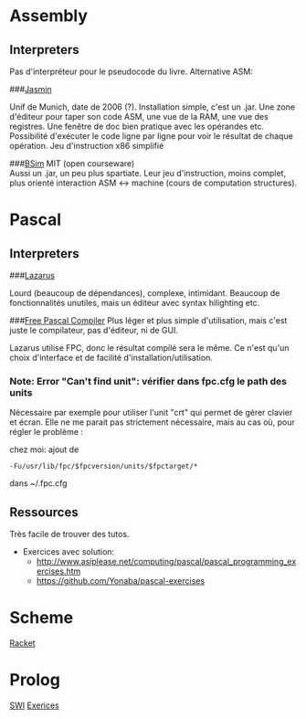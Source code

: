 # Assembly

## Interpreters
Pas d'interpréteur pour le pseudocode du livre. Alternative ASM:

###[Jasmin](http://wwwi10.lrr.in.tum.de/~jasmin/downloads.html)

Unif de Munich, date de 2006 (?). Installation simple, c'est un .jar. Une zone d'éditeur pour taper son code ASM, une vue de la RAM, une vue des registres.
Une fenêtre de doc bien pratique avec les opérandes etc.
Possibilité d'exécuter le code ligne par ligne pour voir le résultat de chaque opération.
Jeu d'instruction x86 simplifié 

###[BSim](http://ocw.mit.edu/courses/electrical-engineering-and-computer-science/6-004-computation-structures-spring-2009/tools/)
MIT (open courseware)                                                                                                                                                                                             
Aussi un .jar, un peu plus spartiate. Leur jeu d'instruction, moins complet, plus orienté interaction ASM <-> machine (cours de computation structures).




# Pascal
    
## Interpreters

###[Lazarus](http://www.lazarus-ide.org/)

Lourd (beaucoup de dépendances), complexe, intimidant. Beaucoup de fonctionnalités unutiles, mais un éditeur avec syntax hilighting etc.

###[Free Pascal Compiler](http://www.freepascal.org/)
Plus léger et plus simple d'utilisation, mais c'est juste le compilateur, pas d'éditeur, ni de GUI. 

Lazarus utilise FPC, donc le résultat compilé sera le même. Ce n'est qu'un choix d'interface et de facilité d'installation/utilisation.

### Note: Error "Can't find unit": vérifier dans fpc.cfg le path des units   
Nécessaire par exemple pour utiliser l'unit "crt" qui permet de gérer clavier et écran. 
Elle ne me parait pas strictement nécessaire, mais au cas où, pour régler le problème :

chez moi: ajout de 

	-Fu/usr/lib/fpc/$fpcversion/units/$fpctarget/*

dans ~/.fpc.cfg


## Ressources
Très facile de trouver des tutos.
 
 - Exercices avec solution: 
	+ <http://www.asiplease.net/computing/pascal/pascal_programming_exercises.htm>
	+ <https://github.com/Yonaba/pascal-exercises>


# Scheme 

[Racket](https://racket-lang.org/)


# Prolog

[SWI](http://www.swi-prolog.org/)
[Exerices](https://sites.google.com/site/prologsite/)
